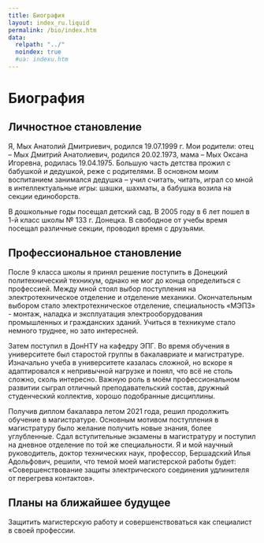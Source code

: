 ```yaml
---
title: Биография
layout: index_ru.liquid
permalink: /bio/index.htm
data:
  relpath: "../"
  noindex: true
  #ua: indexu.htm
---
```

# Биография

## Личностное становление

Я, Мых Анатолий Дмитриевич, родился 19.07.1999 г. Мои родители: отец – Мых Дмитрий Анатолиевич, родился 20.02.1973, мама – Мых Оксана Игоревна, родилась 19.04.1975. Большую часть детства прожил с бабушкой и дедушкой, реже с родителями. В основном моим воспитанием занимался дедушка – учил считать, читать, играл со мной в интеллектуальные игры: шашки, шахматы, а бабушка возила на секции единоборств.

В дошкольные годы посещал детский сад. В 2005 году в 6 лет пошел в 1-й класс школы № 133 г. Донецка. В свободное от учебы время посещал различные секции, проводил время с друзьями.

## Профессиональное становление

После 9 класса школы я принял решение поступить в Донецкий политехнический техникум, однако не мог до конца определиться с профессией.  Между мной стоял выбор поступления на электротехническое отделение и отделение механики. Окончательным выбором стало электротехническое отделение, специальность «МЭПЗ» - монтаж, наладка и эксплуатация электрооборудования промышленных и гражданских зданий. Учиться в техникуме стало немного труднее, но зато интересней. 

Затем поступил в ДонНТУ на кафедру ЭПГ. Во время обучения в университете был старостой группы в бакалавриате и магистратуре. Изначально учеба в университете казалась сложной, но вскоре я адаптировался к непривычной нагрузке и понял, что всё не столь сложно, сколь интересно. Важную роль в моём профессиональном развитии сыграл отличный преподавательский состав, дружный студенческий коллектив, хорошо подобранные дисциплины.

Получив диплом бакалавра летом 2021 года, решил продолжить обучение в магистратуре. Основным мотивом поступления в магистратуру было желание получить новые знания, более углубленные. Сдал вступительные экзамены в магистратуру и поступил на дневное отделение по той же специальности. Я и мой научный руководитель, доктор технических наук, профессор, Бершадский Илья Адольфович, решили, что темой моей магистерской работы будет: «Совершенствование защиты электрического соединения удлинителя от перегрева контактов».

## Планы на ближайшее будущее

Защитить магистерскую работу и совершенствоваться как специалист в своей профессии.
